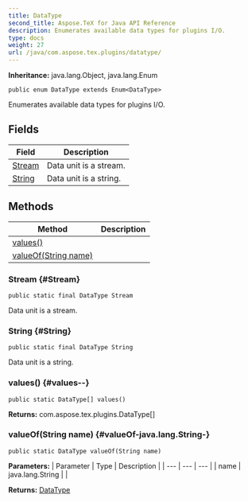 ```yaml
---
title: DataType
second_title: Aspose.TeX for Java API Reference
description: Enumerates available data types for plugins I/O.
type: docs
weight: 27
url: /java/com.aspose.tex.plugins/datatype/
---
```

**Inheritance:**
java.lang.Object, java.lang.Enum
```
public enum DataType extends Enum<DataType>
```

Enumerates available data types for plugins I/O.
## Fields

| Field | Description |
| --- | --- |
| [Stream](#Stream) | Data unit is a stream. |
| [String](#String) | Data unit is a string. |
## Methods

| Method | Description |
| --- | --- |
| [values()](#values--) |  |
| [valueOf(String name)](#valueOf-java.lang.String-) |  |
### Stream {#Stream}
```
public static final DataType Stream
```


Data unit is a stream.

### String {#String}
```
public static final DataType String
```


Data unit is a string.

### values() {#values--}
```
public static DataType[] values()
```




**Returns:**
com.aspose.tex.plugins.DataType[]
### valueOf(String name) {#valueOf-java.lang.String-}
```
public static DataType valueOf(String name)
```




**Parameters:**
| Parameter | Type | Description |
| --- | --- | --- |
| name | java.lang.String |  |

**Returns:**
[DataType](../../com.aspose.tex.plugins/datatype)
